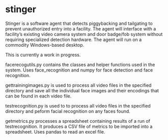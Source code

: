# stinger

Stinger is a software agent that detects piggybacking and tailgating to prevent unauthorized entry into a facility. The agent will interface with a facility’s existing video camera system and door badge/fob system without requiring specialized detection hardware.  The agent will run on a commodity Windows-based desktop.

This is currently a work in progress.

facerecogutils.py contains the classes and helper functions used in the system.  Uses face_recognition and numpy for face detection and face recognition.

gettrainingimages.py is used to process all video files in the specified directory and save all the individual face images and their encodings that can be found in each video file.

testrecognition.py is used to to process all video files in the specified directory and peform facial recognition on any faces found.

getmetrics.py processes a spreadsheet containing results of a run of testrecognition.  It produces a CSV file of metrics to be imported into a spreadsheet.  Uses pandas to read an excel file.
